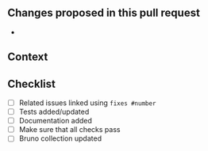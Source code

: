<!--- Pull request titles should follow conventional commit format. -->

<!--
Thanks for opening a PR! Your contribution is much appreciated.
In order to make sure your PR is handled as smoothly as possible we request that you follow the checklist sections below.
Choose the right checklist for the change that you're making:
-->

## Changes proposed in this pull request
<!--
Provide a succinct description of what this pull request entails.
-->
- 

## Context
<!--
What were you trying to do?
Provide further details about how the feature should be tested/reviewed if necessary.
Link issues here -  using `fixes #number`
-->

## Checklist
<!--
Checklist items become clickable check boxes once the pull request is created. There is no need to edit them now.
-->

- [ ] Related issues linked using `fixes #number`
- [ ] Tests added/updated
- [ ] Documentation added
- [ ] Make sure that all checks pass
- [ ] Bruno collection updated
